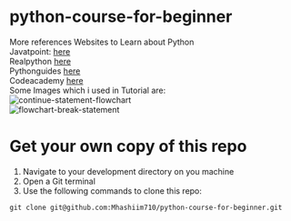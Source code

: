 # python-course-for-beginner

More references Websites to Learn about Python<br>
Javatpoint:
<a href="https://www.javatpoint.com/python-tutorial" target="_blank">here</a><br>
Realpython
<a href="https://realpython.com/" target="_blank">here</a><br>
Pythonguides
<a href="https://pythonguides.com/" target="_blank">here</a><br>
Codeacademy
<a href="https://www.codecademy.com/catalog/language/python" target="_blank">here</a><br>
Some Images which i used in Tutorial are:<br>
![continue-statement-flowchart](https://user-images.githubusercontent.com/89855559/190384969-746d90a0-b717-4866-93dc-0f856bfb75e3.png)<br>
![flowchart-break-statement](https://user-images.githubusercontent.com/89855559/190384978-2bf3cd40-4865-495c-b92b-7ef5451adfb8.png)<br>
# Get your own copy of this repo
1. Navigate to your development directory on you machine
2. Open a Git terminal
3. Use the following commands to clone this repo:
```
git clone git@github.com:Mhashiim710/python-course-for-beginner.git
```
